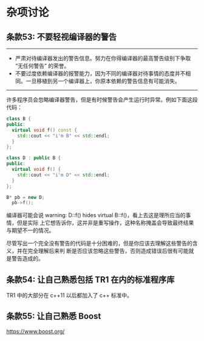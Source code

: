 # 杂项讨论

## 条款53: 不要轻视编译器的警告
---
- 严肃对待编译器发出的警告信息。努力在你得编译器的最高警告级别下争取 “无任何警告” 的荣誉。
- 不要过度依赖编译器的报警能力，因为不同的编译器对待事情的态度并不相同。一旦移植到另一个编译器上，你原本依赖的警告信息有可能消失。
---

许多程序员会忽略编译器警告，但是有时候警告会产生运行时异常。例如下面这段代码：

```cpp
class B {
public:
  virtual void f() const {
    std::cout << "i'm B" << std::endl;
  }
};

class D : public B {
public:
  virtual void f() {
    std::cout << "i'm D" << std::endl;
  }
};

B* pb = new D;
  pb->f();
```

编译器可能会说 warning: D::f() hides virtual B::f()，看上去这是理所应当的事情，但是实际
上它想告诉你，这并非是重写操作，这种名称掩盖会导致最终结果与期望不一的情况。

尽管写出一个完全没有警告的代码是十分困难的，但是你应该去理解这些警告的含义，并在完全理解后来判
断是否应该忽略这些警告，否则造成错误后很有可能就是警告造成的。

## 条款54: 让自己熟悉包括 TR1 在内的标准程序库
TR1 中的大部分在 c++11 以后都加入了 c++ 标准中。

## 条款55: 让自己熟悉 Boost
https://www.boost.org/